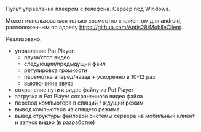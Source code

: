 Пульт управления плеером с телефона. 
Сервер под Windows.

Может использоваться только совместно с клиентом для android, расположенным по адресу https://github.com/Antis28/MobileClient.

Реализовано:

- управление Pot Player:
  * пауза/стоп видео
  * следующий/предыдущий файл
  * регулировка громкости
  * перемотка вперед/назад + ускоренно в 10-12 раз
  * выключение звука
- сохранение пути к видео файлу из Pot Player
- загрузка в Pot Player сохраненного видео файла
- перевод компьютера в спящий / ждущий режим
- вывод компьютера из спящего режима
- вывод структуры файловой системы сервера на мобильный клиент и запуск видео (в разработке)
